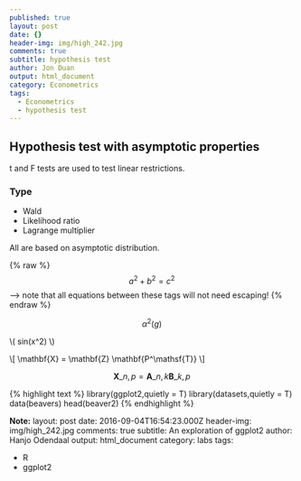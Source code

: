 ```yaml
---
published: true
layout: post
date: {}
header-img: img/high_242.jpg
comments: true
subtitle: hypothesis test
author: Jon Duan
output: html_document
category: Econometrics
tags:
  - Econometrics
  - hypothesis test
---
```

## Hypothesis test with asymptotic properties


t and F tests are used to test linear restrictions.



### Type

- Wald
- Likelihood ratio
- Lagrange multiplier


All are based on asymptotic distribution. 


 {% raw %}
  $$a^2 + b^2 = c^2$$ --> note that all equations between these tags will not need escaping! 
 {% endraw %}


$$ \alpha^2 (g) $$


\\( sin(x^2) \\)


\\[ \mathbf{X} = \mathbf{Z} \mathbf{P^\mathsf{T}} \\]


$$ \mathbf{X}\_{n,p} = \mathbf{A}\_{n,k} \mathbf{B}\_{k,p} $$




{% highlight text %}
library(ggplot2,quietly = T)
library(datasets,quietly = T)
data(beavers)
head(beaver2)
{% endhighlight %}







































**Note:**
layout: post
date: 2016-09-04T16:54:23.000Z
header-img: img/high_242.jpg
comments: true
subtitle: An exploration of ggplot2
author: Hanjo Odendaal
output: html_document
category: labs
tags:
  - R
  - ggplot2

